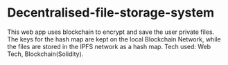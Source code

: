 # Decentralised-file-storage-system


This web app uses blockchain to encrypt and save the user
private files. The keys for the hash map are kept on the local Blockchain
Network, while the files are stored in the IPFS network as a
hash map. Tech used: Web Tech, Blockchain(Solidity).
